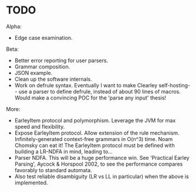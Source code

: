 # TODO

Alpha:

* Edge case examination.

Beta: 

* Better error reporting for user parsers.
* Grammar composition.
* JSON example.
* Clean up the software internals.
* Work on defrule syntax. Eventually I want to make Clearley self-hosting--
use a parser to define defrule, instead of about 90 lines of macros.
Would make a convincing POC for the 'parse any input' thesis!

More:

* EarleyItem protocol and polymorphism. Leverage the JVM for max speed and flexibility.
* Expose EarleyItem protocol. Allow extension of the rule mechanism.
Infinitely-generated context-free grammars in O(n^3) time. Noam Chomsky can eat it!
The EarleyItem protocol must be defined with building a LR-NDFA in mind, leading to...
* Parser NDFA. This will be a huge performance win. See 'Practical Earley Parsing',
Aycock & Horspool 2002, to see the performance compares favorably to standard automata.
* Also test reliable disambiguity (LR vs LL in particular) when the above is implemented.
